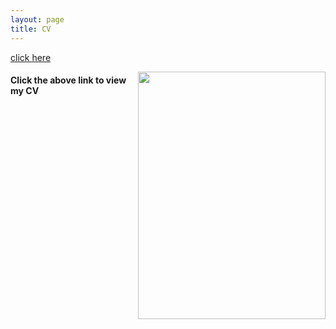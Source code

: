 ```yaml
---
layout: page
title: CV
---
```



[click here](https://maumitabhaumik.github.io/Bhaumik_CV__2023.pdf)

<html>
  <body>
  <img align="right" width="300" height="396" src="/https://github.com/maumitabhaumik/maumitabhaumik.github.io/blob/master/CV_photo.jpg">
  </body>
</html>

<h4>Click the above link to view my CV</h4> 







